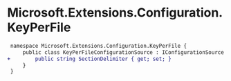 # Microsoft.Extensions.Configuration.KeyPerFile

``` diff
 namespace Microsoft.Extensions.Configuration.KeyPerFile {
     public class KeyPerFileConfigurationSource : IConfigurationSource {
+        public string SectionDelimiter { get; set; }
     }
 }
```

